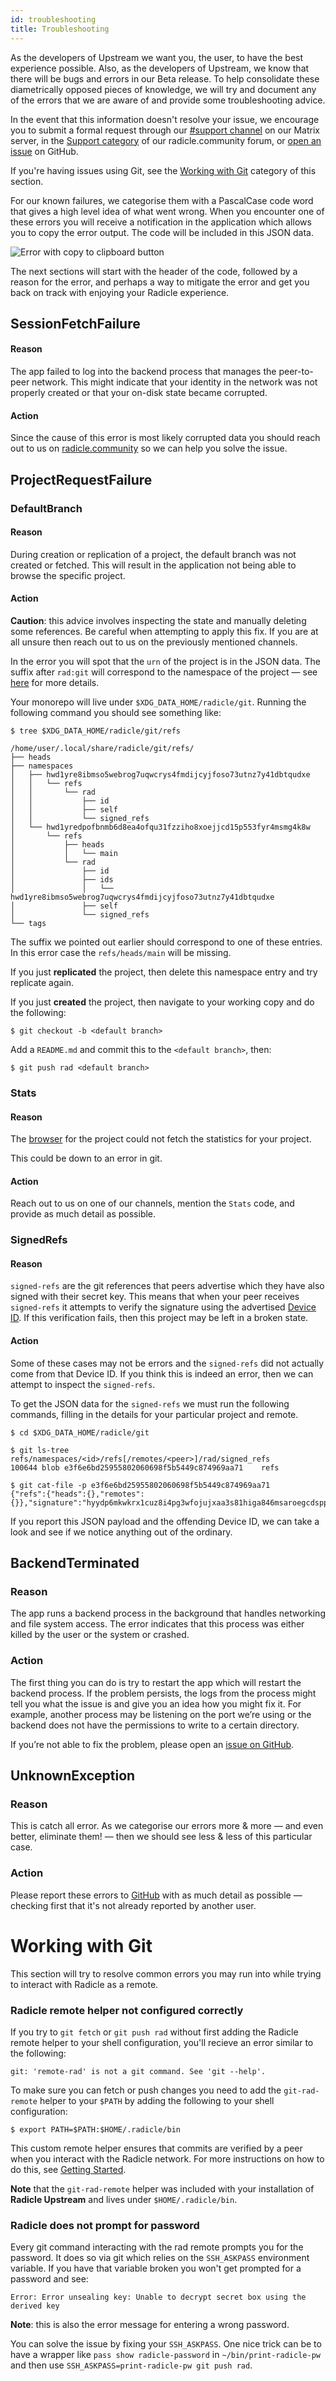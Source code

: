 ```yaml
---
id: troubleshooting
title: Troubleshooting
---
```


As the developers of Upstream we want you, the user, to have the best experience
possible. Also, as the developers of Upstream, we know that there will be bugs
and errors in our Beta release. To help consolidate these diametrically opposed
pieces of knowledge, we will try and document any of the errors that we are
aware of and provide some troubleshooting advice. 

In the event that this information doesn't resolve your issue, we encourage you
to submit a formal request through our [#support channel][sc] on our Matrix
server, in the [Support category][rc] of our radicle.community forum, or [open
an issue][gi] on GitHub.

If you're having issues using Git, see the [Working with Git][wg] category of this section.

For our known failures, we categorise them with a PascalCase code word that
gives a high level idea of what went wrong. When you encounter one of these
errors you will receive a notification in the application which allows you to
copy the error output. The code will be included in this JSON data.

![Error with copy to clipboard button][er]

The next sections will start with the header of the code, followed by a reason
for the error, and perhaps a way to mitigate the error and get you back on track
with enjoying your Radicle experience.

## SessionFetchFailure
#### Reason

The app failed to log into the backend process that manages the peer-to-peer
network. This might indicate that your identity in the network was not properly
created or that your on-disk state became corrupted.

#### Action
Since the cause of this error is most likely corrupted data you should reach out
to us on [radicle.community][rc] so we can help you solve the issue.


## ProjectRequestFailure

### DefaultBranch
#### Reason

During creation or replication of a project, the default branch was not created
or fetched. This will result in the application not being able to browse the
specific project.

#### Action

**Caution**: this advice involves inspecting the state and manually deleting
some references. Be careful when attempting to apply this fix. If you are at all
unsure then reach out to us on the previously mentioned channels.

In the error you will spot that the `urn` of the project is in the JSON data.
The suffix after `rad:git` will correspond to the namespace of the project — see
[here][mo] for more details.

Your monorepo will live under `$XDG_DATA_HOME/radicle/git`. Running the
following command you should see something like:

```
$ tree $XDG_DATA_HOME/radicle/git/refs

/home/user/.local/share/radicle/git/refs/
├── heads
├── namespaces
│   ├── hwd1yre8ibmso5webrog7uqwcrys4fmdijcyjfoso73utnz7y41dbtqudxe
│   │   └── refs
│   │       └── rad
│   │           ├── id
│   │           ├── self
│   │           └── signed_refs
│   └── hwd1yredpofbnmb6d8ea4ofqu31fzziho8xoejjcd15p553fyr4msmg4k8w
│       └── refs
│           ├── heads
│           │   └── main
│           └── rad
│               ├── id
│               ├── ids
│               │   └── hwd1yre8ibmso5webrog7uqwcrys4fmdijcyjfoso73utnz7y41dbtqudxe
│               ├── self
│               └── signed_refs
└── tags
```

The suffix we pointed out earlier should correspond to one of these entries. In
this error case the `refs/heads/main` will be missing.

If you just **replicated** the project, then delete this namespace entry and try
replicate again.

If you just **created** the project, then navigate to your working copy and do
the following:

```
$ git checkout -b <default branch>
```

Add a `README.md` and commit this to the `<default branch>`, then:

```
$ git push rad <default branch>
```

### Stats
#### Reason

The [browser][rs] for the project could not fetch the statistics for your
project.

This could be down to an error in git.

#### Action

Reach out to us on one of our channels, mention the `Stats` code, and provide as
much detail as possible.

### SignedRefs
#### Reason

`signed-refs` are the git references that peers advertise which they have also
signed with their secret key. This means that when your peer receives
`signed-refs` it attempts to verify the signature using the advertised [Device
ID][di]. If this verification fails, then this project may be left in a broken
state.

#### Action

Some of these cases may not be errors and the `signed-refs` did not actually
come from that Device ID. If you think this is indeed an error, then we can
attempt to inspect the `signed-refs`.

To get the JSON data for the `signed-refs` we must run the following commands,
filling in the details for your particular project and remote.

```
$ cd $XDG_DATA_HOME/radicle/git

$ git ls-tree refs/namespaces/<id>/refs[/remotes/<peer>]/rad/signed_refs
100644 blob e3f6e6bd25955802060698f5b5449c874969aa71    refs

$ git cat-file -p e3f6e6bd25955802060698f5b5449c874969aa71
{"refs":{"heads":{},"remotes":{}},"signature":"hyydp6mkwkrx1cuz8i4pg3wfojujxaa3s81higa846msaroegcdspp3qe358wmpa3f85s6zmyha5zfgtqnkszwcc6a3k7pfd35fnceoec"}
```

If you report this JSON payload and the offending Device ID, we can take a look
and see if we notice anything out of the ordinary.

## BackendTerminated
### Reason

The app runs a backend process in the background that handles networking and
file system access. The error indicates that this process was either killed by
the user or the system or crashed.

### Action

The first thing you can do is try to restart the app which will restart the
backend process. If the problem persists, the logs from the process might tell
you what the issue is and give you an idea how you might fix it. For example,
another process may be listening on the port we’re using or the backend does not
have the permissions to write to a certain directory.

If you’re not able to fix the problem, please open an [issue on GitHub][gi].

## UnknownException
### Reason

This is catch all error. As we categorise our errors more & more — and even
better, eliminate them! — then we should see less & less of this particular
case.

### Action

Please report these errors to [GitHub][gi] with as much detail as possible —
checking first that it's not already reported by another user.

<!--
TODO(finto): Link to our monorepo explanation
-->

# Working with Git

This section will try to resolve common errors you may run into while trying to
interact with Radicle as a remote.

### Radicle remote helper not configured correctly
If you try to `git fetch` or `git push rad` without first adding the Radicle
remote helper to your shell configuration, you'll recieve an error similar to
the following:

```
git: 'remote-rad' is not a git command. See 'git --help'.
```

To make sure you can fetch or push changes you need to add the `git-rad-remote`
helper to your `$PATH` by adding the following to your shell configuration:

```
$ export PATH=$PATH:$HOME/.radicle/bin
```

This custom remote helper ensures that commits are verified by a peer when you
interact with the Radicle network. For more instructions on how to do this, see
[Getting Started][gs].


**Note** that the `git-rad-remote` helper was included with your installation of
**Radicle Upstream** and lives under `$HOME/.radicle/bin`.

### Radicle does not prompt for password
Every git command interacting with the rad remote prompts you for the password. It does so via git which relies on the `SSH_ASKPASS` environment variable.
If you have that variable broken you won't get prompted for a password and see:
```
Error: Error unsealing key: Unable to decrypt secret box using the derived key
```
**Note**: this is also the error message for entering a wrong password.

You can solve the issue by fixing your `SSH_ASKPASS`. One nice trick can be to have a wrapper like
`pass show radicle-password` in `~/bin/print-radicle-pw` and then use `SSH_ASKPASS=print-radicle-pw git push rad`.

[di]: understanding-radicle/glossary#device-id
[gs]: getting-started.md
[mo]: understanding-radicle/how-it-works.md
[wg]: #working-with-git

[er]: /img/error.png

[gi]: https://github.com/radicle-dev/radicle-upstream/issues
[rc]: https://radicle.community/c/help
[rs]: https://github.com/radicle-dev/radicle-surf
[sc]: https://matrix.to/#/#support:radicle.community

